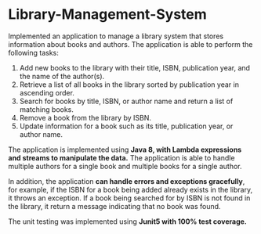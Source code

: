 # Library-Management-System

Implemented an application to manage a library system that stores information about books and authors. The application is able to perform the following tasks:
1. Add new books to the library with their title, ISBN, publication year, and the name of the author(s).
2. Retrieve a list of all books in the library sorted by publication year in ascending order.
3. Search for books by title, ISBN, or author name and return a list of matching books.
4. Remove a book from the library by ISBN.
5. Update information for a book such as its title, publication year, or author name.

The application is implemented using **Java 8, with Lambda expressions and streams to manipulate the data.** The application is able to handle multiple authors for a single book and multiple books for a single author.

In addition, the application **can handle errors and exceptions gracefully**, for example, if the ISBN for a book being added already exists in the library, it throws an exception. If a book being searched for by ISBN is not found in the library, it return a message indicating that no book was found.

The unit testing was implemented using **Junit5 with 100% test coverage.**

